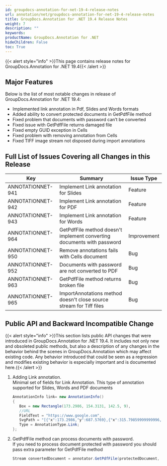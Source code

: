 ```yaml
---
id: groupdocs-annotation-for-net-19-4-release-notes
url: annotation/net/groupdocs-annotation-for-net-19-4-release-notes
title: GroupDocs.Annotation for .NET 19.4 Release Notes
weight: 7
description: ""
keywords: 
productName: GroupDocs.Annotation for .NET
hideChildren: False
toc: True
---
```


{{< alert style="info" >}}This page contains release notes for GroupDocs.Annotation for .NET 19.4{{< /alert >}}

## Major Features

Below is the list of most notable changes in release of GroupDocs.Annotation for .NET 19.4:

*   Implemented link annotation in Pdf, Slides and Words formats
*   Added ability to convert protected documents in GetPdfFile method
*   Fixed problem that documents with password can’t be converted
*   Fixed issue with GetPdfFile returns damaged file
*   Fixed empty GUID exception in Cells
*   Fixed problem with removing annotation from Cells
*   Fixed TIFF image stream not disposed during import annotations

## Full List of Issues Covering all Changes in this Release

| Key | Summary | Issue Type |
| --- | --- | --- |
| ANNOTATIONNET-941 | Implement Link annotation for Slides | Feature |
| ANNOTATIONNET-942 | Implement Link annotation for PDF | Feature |
| ANNOTATIONNET-943 | Implement Link annotation for Words | Feature |
| ANNOTATIONNET-964 | GetPdfFile method doesn't implement converting documents with password | Improvement |
| ANNOTATIONNET-950 | Remove annotations fails with Cells document | Bug |
| ANNOTATIONNET-952 | Documents with password are not converted to PDF | Bug |
| ANNOTATIONNET-963 | GetPdfFile method returns broken file | Bug |
| ANNOTATIONNET-965 | ImportAnnotations method doesn't close source stream for Tiff files | Bug |

## Public API and Backward Incompatible Change

{{< alert style="info" >}}This section lists public API changes that were introduced in GroupDocs.Annotation for .NET 19.4. It includes not only new and obsoleted public methods, but also a description of any changes in the behavior behind the scenes in GroupDocs.Annotation which may affect existing code. Any behavior introduced that could be seen as a regression and modifies existing behavior is especially important and is documented here.{{< /alert >}}

1.  Adding Link annotation.  
    Minimal set of fields for Link Annotation. This type of annotation supported for Slides, Words and PDF documents
    
    ```csharp
    AnnotationInfo link= new AnnotationInfo()
    {
       Box = new Rectangle(173.2986, 154.3131, 142.5, 9),
       //URL
       FieldText = "https://www.google.com",
       SvgPath = "[{"x":173.2986,"y":687.5769},{"x":315.79859999999996,"y":687.5769},{"x":173.2986,"y":678.5769},{"x":315.79859999999996,"y":678.5769}]"
       Type = AnnotationType.Link;
    };
    ```  
    
2.  GetPdfFile method can process documents with password.  
    If you need to process document protected with password you should pass extra parameter for GetPdfFile method
    
    ```csharp
    Stream convertedDocument = annotator.GetPdfFile(protectedDocument, "123password123");
    ```
